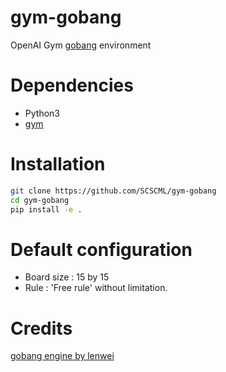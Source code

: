 # gym-gobang

OpenAI Gym [gobang](https://en.wikipedia.org/wiki/Go_Bang) environment

# Dependencies

- Python3
- [gym](https://github.com/openai/gym)

# Installation

```bash
git clone https://github.com/SCSCML/gym-gobang
cd gym-gobang
pip install -e .
```

# Default configuration
- Board size : 15 by 15
- Rule : 'Free rule' without limitation. 

# Credits

[gobang engine by lenwei](https://github.com/skywind3000/gobang)

